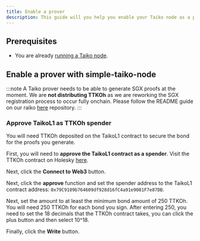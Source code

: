 ```yaml
---
title: Enable a prover
description: This guide will you help you enable your Taiko node as a prover.
---
```


## Prerequisites

- You are already [running a Taiko node](/guides/run-a-taiko-node).

## Enable a prover with simple-taiko-node

:::note
A Taiko prover needs to be able to generate SGX proofs at the moment. We are **not distributing TTKOh** as we are reworking the SGX registration process to occur fully onchain. Please follow the README guide on our raiko [here](https://github.com/taikoxyz/raiko/blob/taiko/unstable/README_Docker.md) repository.
:::

### Approve TaikoL1 as TTKOh spender

You will need TTKOh deposited on the TaikoL1 contract to secure the bond for the proofs you generate.

First, you will need to **approve the TaikoL1 contract as a spender**. Visit the TTKOh contract on Holesky [here](https://holesky.etherscan.io/address/0x6490E12d480549D333499236fF2Ba6676C296011#writeProxyContract).

Next, click the **Connect to Web3** button.

Next, click the **approve** function and set the spender address to the TaikoL1 contract address: `0x79C9109b764609df928d16fC4a91e9081F7e87DB`.

Next, set the amount to at least the minimum bond amount of 250 TTKOh. You will need 250 TTKOh for each bond you sign. After entering 250, you need to set the 18 decimals that the TTKOh contract takes, you can click the plus button and then select 10^18.

Finally, click the **Write** button.

